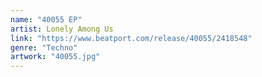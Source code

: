 ```yaml
---
name: "40055 EP"
artist: Lonely Among Us
link: "https://www.beatport.com/release/40055/2418548"
genre: "Techno"
artwork: "40055.jpg"
---
```

